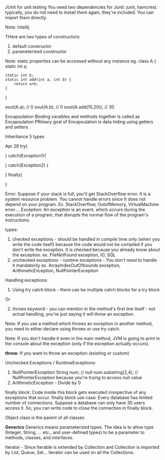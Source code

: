 JUnit for unit testing
You need two dependencies for Junit: junit, hamcrest. typically, you do not need to install them again, they're included. You can import them directly.

Note: Intellij

THere are two types of constructors:

1. default constructor
2. parameterized constructor

Note: static properties can be accessed without any instance
eg.
class A {
static int a;

    static int b;
    static int add(int a, int b) {
        return a+b;
    }

}

sout(A.a); // 0
sout(A.b); // 0
sout(A.add(10,20)); // 30

Encapsulation
Binding varaibles and methods together is called as Encapsulation
PRimary goal of Encapsulation is data hiding using getters and setters.

Inheritance
5 types

Apr 26
try{

}
catch(Exception1){

}
catch(Exception2) {

}
finally{

}

Error: Suppose if your stack is full, you'll get StackOverflow error. It is a system resource problem.
You cannot handle errors since It does not depend on your program.
Ex. StackOverflow, OutofMemory, VirtualMachine error....
Exception: An exception is an event, which occurs during the execution of a program, that disrupts the normal flow of the program's instructions.

types:

1. checked exceptions - should be handled in compile time only (when you write the code itself) because the code would not be compiled if you don't write the exception. It is checked because you already know about the exception.
   ex. FileNotFound exception, IO, SQL
2. unchecked exceptions - runtime exceptions - You don't need to handle it mandatorily
   ex. ArrayIndexOutOfbounds exception, ArithmeticException, NullPointerException

Handling exceptions:

1. Using try catch block - there can be multiple catch blocks for a try block

Or

2. throws keyword - you can mention in the method's first line itself - not actual handling, you're just saying it will throw an exception.

Note: If you use a method which throws an exception in another method, you need to either declare using throws or use try catch.

Note: If you don't handle it even in the main method, JVM is going to print in the console about the exception (only if the exception actually occurs).

**throw**: If you want to throw an exception (existing or custom)

Unchecked Exceptions / RuntimeExceptions:

1. NullPointerException
   String num; // null
   num.substring(2,4); // NullPointerException because you're trying to access null value
2. ArithmeticException - Divide by 0

finally block:
Code inside this block gets executed irrespective of any exceptions that occur.
finally block use case:
Every database has limited number of connections. Suppose a database can only have 30 users access it. So, you can write code to close the connection in finally block.

Object class is the parent of all classes

**Generics**
Generics means parameterized types. The idea is to allow type (Integer, String, … etc., and user-defined types) to be a parameter to methods, classes, and interfaces.

Iterator - Since Iterable is extended by Collection and Collection is imported by List, Queue, Set... Iterator can be used on all the Collections.
